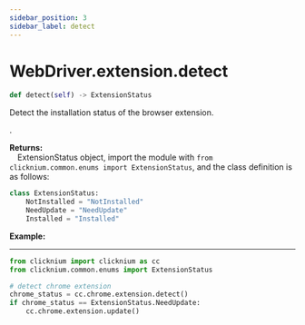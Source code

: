 ```yaml
---
sidebar_position: 3
sidebar_label: detect
---
```

# WebDriver.extension.detect

```python
def detect(self) -> ExtensionStatus
``` 

Detect the installation status of the browser extension.

.

**Returns:**  
    &emsp;ExtensionStatus object, import the module with `from clicknium.common.enums import ExtensionStatus`, and the class definition is as follows: 
```python
class ExtensionStatus:
    NotInstalled = "NotInstalled"
    NeedUpdate = "NeedUpdate"
    Installed = "Installed" 
```

**Example:**
***
```python
from clicknium import clicknium as cc
from clicknium.common.enums import ExtensionStatus

# detect chrome extension
chrome_status = cc.chrome.extension.detect()
if chrome_status == ExtensionStatus.NeedUpdate:
    cc.chrome.extension.update()
```